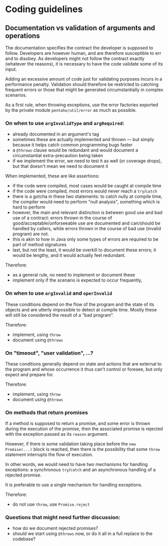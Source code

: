 # Coding guidelines

## Documentation vs validation of arguments and operations

The documentation specifies the contract the developer is supposed to follow.
Developers are however human, and are therefore susceptible to err and to disobey.
As developers might not follow the contract exactly
(whatever the reasons), it is necessary to have the code validate some of its input.

Adding an excessive amount of code just for validating purposes incurs in a performance penalty.
Validation should therefore be restricted to catching frequent errors or those that might be generated circumstantially
in complex scenarios.

As a first rule, when throwing exceptions, use the error factories exported by the private
module `pentaho/util/error` as much as possible.

### On when to use `argInvalidType` and `argRequired`:
- already documented in an argument's tag
- sometimes these are actually implemented and thrown — but simply because it helps catch common programming bugs faster
- a `@throws` clause would be redundant and would document a circumstantial extra-precaution being taken
- if we implement the error, we need to test it as well (or coverage drops), but that doesn't mean we need to document it

When implemented, these are like assertions:
- if the code were compiled, most cases would be caught at compile time
- if the code were compiled, most errors would never reach a `try`/`catch`
- there is a gotcha in these two statements: to catch nully at compile time, the compiler would need to perform "null analysis", something which is hard to perform
- however, the main and relevant distinction is between good use and bad use of a contract: errors thrown in the course of good/acceptable/unforseeable use are documented and can/should be handled by callers, while errors thrown in the course of bad use (invalid program) are not.
- this is akin to how in Java only some types of errors are required to be part of method signatures
- last, but not the least, it would be overkill to document these errors; it would be lengthy, and it would actually feel redundant.

Therefore:
- as a general rule, no need to implement or document these
- implement only if the scenario is expected to occur frequently,

### On when to use `argInvalid` and `operInvalid`
These conditions depend on the flow of the program and the state of its objects and are utterly impossible to detect at compile time.
Mostly these will still be considered the result of a "bad program".

Therefore:
- implement, using `throw`
- document using `@throws`


### On "timeout", "user validation", ...?
These conditions generally depend on state and actions that are external to the program and whose occurrence it thus can't control or foresee, but only expect and prepare for.

Therefore:
- implement, using `throw`
- document using `@throws`

### On methods that return promises
If a method is supposed to return a promise, and some error is thrown during the execution of the promise,
then the associated promise is rejected with the exception passed as its `reason` argument.

However, if there is some validation taking place before the `new Promise(...)`
block is reached, then there is the possibility that some `throw` statement interrupts the flow of execution.

In other words, we would need to have two mechanisms for handling exceptions: a synchronous `try`/`catch`
and an asynchronous handling of a rejected promise.

It is preferable to use a single mechanism for handling exceptions.

Therefore:
- do not use `throw`, use `Promise.reject`

### Questions that might need further discussion:
- how do we document rejected promises?
- should we start using `@throws` now, or do it all in a full replace to the codebase?